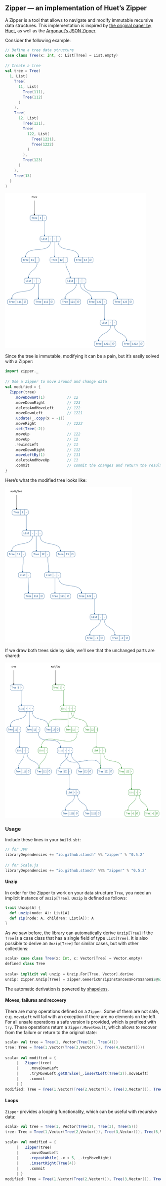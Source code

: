 ## Zipper — an implementation of Huet’s Zipper

A Zipper is a tool that allows to navigate and modify immutable recursive data structures.
This implementation is inspired by
[the original paper by Huet](https://www.st.cs.uni-saarland.de/edu/seminare/2005/advanced-fp/docs/huet-zipper.pdf),
as well as the [Argonaut’s JSON Zipper](http://argonaut.io/doc/zipper/).

Consider the following example:

```scala
// Define a tree data structure
case class Tree(x: Int, c: List[Tree] = List.empty)

// Create a tree
val tree = Tree(
  1, List(
    Tree(
      11, List(
        Tree(111),
        Tree(112)
      )
    ),
    Tree(
      12, List(
        Tree(121),
        Tree(
          122, List(
            Tree(1221),
            Tree(1222)
          )
        ),
        Tree(123)
      )
    ),
    Tree(13)
  )
)
```

<img src="images/readme/tree.png" height="500px" />

Since the tree is immutable, modifying it can be a pain,
but it’s easily solved with a Zipper:

```scala
import zipper._

// Use a Zipper to move around and change data
val modified = {
  Zipper(tree)
    .moveDownAt(1)          // 12
    .moveDownRight          // 123
    .deleteAndMoveLeft      // 122
    .moveDownLeft           // 1221
    .update(_.copy(x = -1))
    .moveRight              // 1222
    .set(Tree(-2))
    .moveUp                 // 122
    .moveUp                 // 12
    .rewindLeft             // 11
    .moveDownRight          // 112
    .moveLeftBy(1)          // 111
    .deleteAndMoveUp        // 11
    .commit                 // commit the changes and return the result
}
```

Here’s what the modified tree looks like:

<img src="images/readme/modified.png" height="500px" />

If we draw both trees side by side, we’ll see that
the unchanged parts are shared:

<img src="images/readme/both.png" height="500px" />

### Usage

Include these lines in your `build.sbt`:

```scala
// for JVM
libraryDependencies += "io.github.stanch" %% "zipper" % "0.5.2"

// for Scala.js
libraryDependencies += "io.github.stanch" %%% "zipper" % "0.5.2"
```

#### Unzip

In order for the Zipper to work on your data structure `Tree`, you need an implicit instance of `Unzip[Tree]`.
`Unzip` is defined as follows:

```scala
trait Unzip[A] {
  def unzip(node: A): List[A]
  def zip(node: A, children: List[A]): A
}
```

As we saw before, the library can automatically derive `Unzip[Tree]`
if the `Tree` is a case class that has a single field of type `List[Tree]`.
It is also possible to derive an `Unzip[Tree]` for similar cases, but with other collections:

```scala
scala> case class Tree(x: Int, c: Vector[Tree] = Vector.empty)
defined class Tree

scala> implicit val unzip = Unzip.For[Tree, Vector].derive
unzip: zipper.Unzip[Tree] = zipper.GenericUnzipInstances$For$$anon$2@6389ff1a
```

The automatic derivation is powered by [shapeless](https://github.com/milessabin/shapeless).

#### Moves, failures and recovery

There are many operations defined on a `Zipper`.
Some of them are not safe, e.g. `moveLeft` will fail with an exception
if there are no elements on the left.
For all unsafe operations a safe version is provided, which is prefixed with `try`.
These operations return a `Zipper.MoveResult`, which allows to recover from the failure or return to the original state:

```scala
scala> val tree = Tree(1, Vector(Tree(3), Tree(4)))
tree: Tree = Tree(1,Vector(Tree(3,Vector()), Tree(4,Vector())))

scala> val modified = {
     |   Zipper(tree)
     |     .moveDownLeft
     |     .tryMoveLeft.getOrElse(_.insertLeft(Tree(2)).moveLeft)
     |     .commit
     | }
modified: Tree = Tree(1,Vector(Tree(2,Vector()), Tree(3,Vector()), Tree(4,Vector())))
```

#### Loops

`Zipper` provides a looping functionality, which can be useful with recursive data:

```scala
scala> val tree = Tree(1, Vector(Tree(2), Tree(3), Tree(5)))
tree: Tree = Tree(1,Vector(Tree(2,Vector()), Tree(3,Vector()), Tree(5,Vector())))

scala> val modified = {
     |   Zipper(tree)
     |     .moveDownLeft
     |     .repeatWhile(_.x < 5, _.tryMoveRight)
     |     .insertRight(Tree(4))
     |     .commit
     | }
modified: Tree = Tree(1,Vector(Tree(2,Vector()), Tree(3,Vector()), Tree(5,Vector()), Tree(4,Vector())))
```
